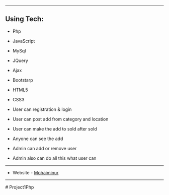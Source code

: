 


---
## Using Tech:

* Php
* JavaScript
* MySql
* JQuery
* Ajax
* Bootstarp
* HTML5
* CSS3



*	User can registration & login
*	User can post add from category and location
*	User can make the add to sold after sold 
*	Anyone can see the add
*	Admin can add or remove user 
*	Admin also can do all this what user can



---


- Website - [Mohaiminur](https://mohaiminur.ml)

---
#   P r o j e c t 1 P h p 
 
 
